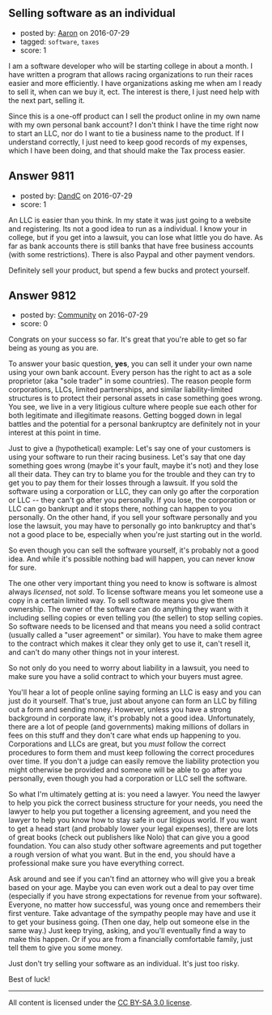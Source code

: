 ## Selling software as an individual

- posted by: [Aaron](https://stackexchange.com/users/8378160/aaron) on 2016-07-29
- tagged: `software`, `taxes`
- score: 1

I am a software developer who will be starting college in about a month. I have written a program that allows racing organizations to run their races easier and more efficiently. I have organizations asking me when am I ready to sell it, when can we buy it, ect. The interest is there, I just need help with the next part, selling it.

Since this is a one-off product can I sell the product online in my own name with my own personal bank account? I don't think I have the time right now to start an LLC, nor do I want to tie a business name to the product. If I understand correctly, I just need to keep good records of my expenses, which I have been doing, and that should make the Tax process easier.


## Answer 9811

- posted by: [DandC](https://stackexchange.com/users/4749763/dandc) on 2016-07-29
- score: 1

An LLC is easier than you think.  In my state it was just going to a website and registering.  Its not a good idea to run as a individual. I know your in college, but if you get into a lawsuit, you can lose what little you do have.  As far as bank accounts there is still banks that have free business accounts (with some restrictions).  There is also Paypal and other payment vendors.

Definitely sell your product, but spend a few bucks and protect yourself.


## Answer 9812

- posted by: [Community](https://stackexchange.com/users/-1/community) on 2016-07-29
- score: 0

Congrats on your success so far. It's great that you're able to get so far being as young as you are.

To answer your basic question, **yes**, you can sell it under your own name using your own bank account. Every person has the right to act as a sole proprietor (aka "sole trader" in some countries). The reason people form corporations, LLCs, limited partnerships, and similar liability-limited structures is to protect their personal assets in case something goes wrong. You see, we live in a very litigious culture where people sue each other for both legitimate and illegitimate reasons. Getting bogged down in legal battles and the potential for a personal bankruptcy are definitely not in your interest at this point in time.

Just to give a (hypothetical) example: Let's say one of your customers is using your software to run their racing business. Let's say that one day something goes wrong (maybe it's your fault, maybe it's not) and they lose all their data. They can try to blame you for the trouble and they can try to get you to pay them for their losses through a lawsuit. If you sold the software using a corporation or LLC, they can only go after the corporation or LLC -- they can't go after you personally. If you lose, the corporation or LLC can go bankrupt and it stops there, nothing can happen to you personally. On the other hand, if you sell your software personally and you lose the lawsuit, you may have to personally go into bankruptcy and that's not a good place to be, especially when you're just starting out in the world.

So even though you can sell the software yourself, it's probably not a good idea. And while it's possible nothing bad will happen, you can never know for sure.

The one other very important thing you need to know is software is almost always *licensed*, not *sold*. To license software means you let someone use a copy in a certain limited way. To sell software means you give them ownership. The owner of the software can do anything they want with it including selling copies or even telling you (the seller) to stop selling copies. So software needs to be licensed and that means you need a solid contract (usually called a "user agreement" or similar). You have to make them agree to the contract which makes it clear they only get to use it, can't resell it, and can't do many other things not in your interest.

So not only do you need to worry about liability in a lawsuit, you need to make sure you have a solid contract to which your buyers must agree.

You'll hear a lot of people online saying forming an LLC is easy and you can just do it yourself. That's true, just about anyone can form an LLC by filling out a form and sending money. However, unless you have a strong background in corporate law, it's probably not a good idea. Unfortunately, there are a lot of people (and governments) making millions of dollars in fees on this stuff and they don't care what ends up happening to you. Corporations and LLCs are great, but you *must* follow the correct procedures to form them and must keep following the correct procedures over time. If you don't a judge can easily remove the liability protection you might otherwise be provided and someone will be able to go after you personally, even though you had a corporation or LLC sell the software.

So what I'm ultimately getting at is: you need a lawyer. You need the lawyer to help you pick the correct business structure for your needs, you need the lawyer to help you put together a licensing agreement, and you need the lawyer to help you know how to stay safe in our litigious world. If you want to get a head start (and probably lower your legal expenses), there are lots of great books (check out publishers like Nolo) that can give you a good foundation. You can also study other software agreements and put together a rough version of what you want. But in the end, you should have a professional make sure you have everything correct.

Ask around and see if you can't find an attorney who will give you a break based on your age. Maybe you can even work out a deal to pay over time (especially if you have strong expectations for revenue from your software). Everyone, no matter how successful, was young once and remembers their first venture. Take advantage of the sympathy people may have and use it to get your business going. (Then one day, help out someone else in the same way.) Just keep trying, asking, and you'll eventually find a way to make this happen. Or if you are from a financially comfortable family, just tell them to give you some money.

Just don't try selling your software as an individual. It's just too risky.

Best of luck!



---

All content is licensed under the [CC BY-SA 3.0 license](https://creativecommons.org/licenses/by-sa/3.0/).
